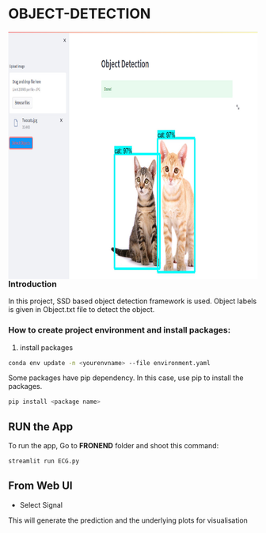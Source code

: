 # OBJECT-DETECTION


 <img align="left" width="1000" height="500" src="https://github.com/Helal-Chowdhury/OBJECT-DETECTION/blob/main/finaljpg.jpg">
 
 ### Introduction
In this project, SSD based object detection framework is used. Object labels is given in Object.txt file to detect the object.


### How to create project environment and install packages:

1. install packages
```bash
conda env update -n <yourenvname> --file environment.yaml
```
Some packages have pip dependency. In this case, use  pip to install the packages.
```bash
pip install <package name>
```
## RUN the App
To run the app, Go to __FRONEND__ folder and shoot this command:              
```bash
streamlit run ECG.py
```
## From Web UI 
 - Select Signal

This will generate the prediction and the underlying plots for visualisation
